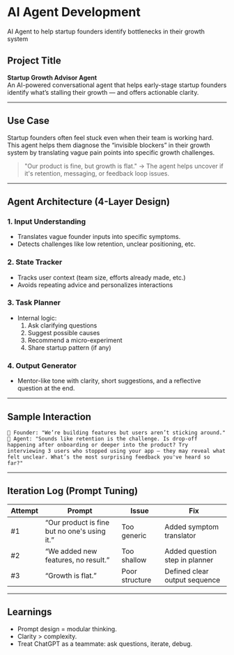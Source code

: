 # AI Agent Development
AI Agent to help startup founders identify bottlenecks in their growth system

## Project Title
**Startup Growth Advisor Agent**  
An AI-powered conversational agent that helps early-stage startup founders identify what’s stalling their growth — and offers actionable clarity.

---

## Use Case
Startup founders often feel stuck even when their team is working hard. This agent helps them diagnose the “invisible blockers” in their growth system by translating vague pain points into specific growth challenges.

> "Our product is fine, but growth is flat." → The agent helps uncover if it's retention, messaging, or feedback loop issues.

---

## Agent Architecture (4-Layer Design)

### 1. Input Understanding
- Translates vague founder inputs into specific symptoms.
- Detects challenges like low retention, unclear positioning, etc.

### 2. State Tracker
- Tracks user context (team size, efforts already made, etc.)
- Avoids repeating advice and personalizes interactions

### 3. Task Planner
- Internal logic:
  1. Ask clarifying questions
  2. Suggest possible causes
  3. Recommend a micro-experiment
  4. Share startup pattern (if any)

### 4. Output Generator
- Mentor-like tone with clarity, short suggestions, and a reflective question at the end.

---

## Sample Interaction
```text
🧑 Founder: "We’re building features but users aren’t sticking around."
🤖 Agent: "Sounds like retention is the challenge. Is drop-off happening after onboarding or deeper into the product? Try interviewing 3 users who stopped using your app — they may reveal what felt unclear. What’s the most surprising feedback you've heard so far?"
```

---

## Iteration Log (Prompt Tuning)
| Attempt | Prompt | Issue | Fix |
|--------|--------|-------|-----|
| #1 | “Our product is fine but no one's using it.” | Too generic | Added symptom translator |
| #2 | “We added new features, no result.” | Too shallow | Added question step in planner |
| #3 | “Growth is flat.” | Poor structure | Defined clear output sequence |

---

## Learnings
- Prompt design = modular thinking.
- Clarity > complexity.
- Treat ChatGPT as a teammate: ask questions, iterate, debug.
